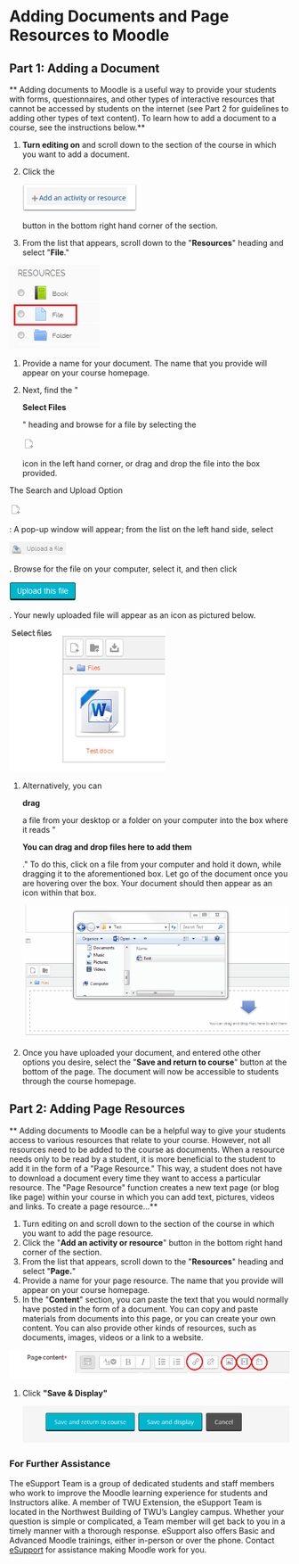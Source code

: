 # Adding Documents and Page Resources to Moodle

## Part 1: Adding a Document

** Adding documents to Moodle is a useful way to provide your students with forms, questionnaires, and other types of interactive resources that cannot be accessed by students on the internet \(see Part 2 for guidelines to adding other types of text content\). To learn how to add a document to a course, see the instructions below.**

1. **Turn editing on** and scroll down to the section of the course in which you want to add a document.
2. Click the 

   ![](../.gitbook/assets/option-2-restricting-access.png)

    button in the bottom right hand corner of the section.

3. From the list that appears, scroll down to the "**Resources**" heading and select "**File**."

![](../.gitbook/assets/viewer8.png)

1. Provide a name for your document. The name that you provide will appear on your course homepage.
2. Next, find the "

   **Select Files**

   " heading and browse for a file by selecting the 

   ![](../.gitbook/assets/viewer9.png)

   icon in the left hand corner, or drag and drop the file into the box provided.

The Search and Upload Option 

![](../.gitbook/assets/viewer9%20%281%29.png)

 : A pop-up window will appear; from the list on the left hand side, select

![](../.gitbook/assets/upload-file.png)

. Browse for the file on your computer, select it, and then click

![](../.gitbook/assets/upload-this-file.png)

. Your newly uploaded file will appear as an icon as pictured below.

![](../.gitbook/assets/viewer10.png)

1. Alternatively, you can 

   **drag**

    a file from your desktop or a folder on your computer into the box where it reads "

   **You can drag and drop files here to add them**

   ." To do this, click on a file from your computer and hold it down, while dragging it to the aforementioned box. Let go of the document once you are hovering over the box. Your document should then appear as an icon within that box. 

   ![](../.gitbook/assets/document-add.gif)

2. Once you have uploaded your document, and entered othe other options you desire, select the "**Save and return to course**" button at the bottom of the page. The document will now be accessible to students through the course homepage.

## Part 2: Adding Page Resources

** Adding documents to Moodle can be a helpful way to give your students access to various resources that relate to your course. However, not all resources need to be added to the course as documents. When a resource needs only to be read by a student, it is more beneficial to the student to add it in the form of a "Page Resource." This way, a student does not have to download a document every time they want to access a particular resource. The "Page Resource" function creates a new text page \(or blog like page\) within your course in which you can add text, pictures, videos and links. To create a page resource...**

1. Turn editing on and scroll down to the section of the course in which you want to add the page resource.
2. Click the "**Add an activity or resource**" button in the bottom right hand corner of the section.
3. From the list that appears, scroll down to the "**Resources**" heading and select "**Page.**"
4. Provide a name for your page resource. The name that you provide will appear on your course homepage.
5. In the "**Content**" section, you can paste the text that you would normally have posted in the form of a document. You can copy and paste materials from documents into this page, or you can create your own content. You can also provide other kinds of resources, such as documents, images, videos or a link to a website.

![](../.gitbook/assets/page-content.png)

1. Click **"Save & Display"**

   ![](../.gitbook/assets/save-display.gif)

### For Further Assistance

The eSupport Team is a group of dedicated students and staff members who work to improve the Moodle learning experience for students and Instructors alike. A member of TWU Extension, the eSupport Team is located in the Northwest Building of TWU’s Langley campus. Whether your question is simple or complicated, a Team member will get back to you in a timely manner with a thorough response. eSupport also offers Basic and Advanced Moodle trainings, either in-person or over the phone. Contact [eSupport](https://trinitywestern.teamdynamix.com/TDClient/Requests/ServiceDet?ID=16141) for assistance making Moodle work for you.

